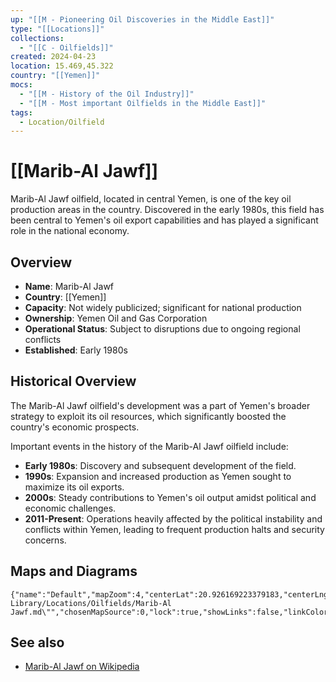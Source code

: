 ```yaml
---
up: "[[M - Pioneering Oil Discoveries in the Middle East]]"
type: "[[Locations]]"
collections:
  - "[[C - Oilfields]]"
created: 2024-04-23
location: 15.469,45.322
country: "[[Yemen]]"
mocs:
  - "[[M - History of the Oil Industry]]"
  - "[[M - Most important Oilfields in the Middle East]]"
tags:
  - Location/Oilfield
---
```


# [[Marib-Al Jawf]]

Marib-Al Jawf oilfield, located in central Yemen, is one of the key oil production areas in the country. Discovered in the early 1980s, this field has been central to Yemen's oil export capabilities and has played a significant role in the national economy.

## Overview

- **Name**: Marib-Al Jawf
- **Country**: [[Yemen]]
- **Capacity**: Not widely publicized; significant for national production
- **Ownership**: Yemen Oil and Gas Corporation
- **Operational Status**: Subject to disruptions due to ongoing regional conflicts
- **Established**: Early 1980s

## Historical Overview

The Marib-Al Jawf oilfield's development was a part of Yemen's broader strategy to exploit its oil resources, which significantly boosted the country's economic prospects.

Important events in the history of the Marib-Al Jawf oilfield include:
- **Early 1980s**: Discovery and subsequent development of the field.
- **1990s**: Expansion and increased production as Yemen sought to maximize its oil exports.
- **2000s**: Steady contributions to Yemen's oil output amidst political and economic challenges.
- **2011-Present**: Operations heavily affected by the political instability and conflicts within Yemen, leading to frequent production halts and security concerns.

## Maps and Diagrams

```mapview
{"name":"Default","mapZoom":4,"centerLat":20.926169223379183,"centerLng":42.1440452672609,"query":"path:\"30 Library/Locations/Oilfields/Marib-Al Jawf.md\"","chosenMapSource":0,"lock":true,"showLinks":false,"linkColor":"red"}
```

## See also

- [Marib-Al Jawf on Wikipedia](https://en.wikipedia.org/wiki/Marib_oil_field)